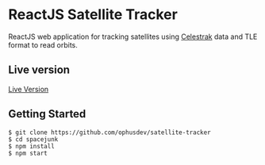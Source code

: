 # ReactJS Satellite Tracker

ReactJS web application for tracking satellites using [Celestrak](https://celestrak.com/) data and TLE format to read orbits.

## Live version
[Live Version](https://github.com/antoinetardivel/spacejunk)

## Getting Started

    $ git clone https://github.com/ophusdev/satellite-tracker
    $ cd spacejunk
    $ npm install
    $ npm start
